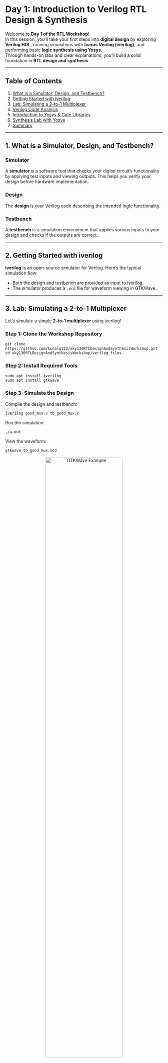 #  Day 1: Introduction to Verilog RTL Design & Synthesis

Welcome to **Day 1 of the RTL Workshop**!  
In this session, you’ll take your first steps into **digital design** by exploring **Verilog HDL**, running simulations with **Icarus Verilog (iverilog)**, and performing basic **logic synthesis using Yosys**.  
Through hands-on labs and clear explanations, you’ll build a solid foundation in **RTL design and synthesis**.


---

##  Table of Contents

1. [What is a Simulator, Design, and Testbench?](#1-what-is-a-simulator-design-and-testbench)
2. [Getting Started with iverilog](#2-getting-started-with-iverilog)
3. [Lab: Simulating a 2-to-1 Multiplexer](#3-lab-simulating-a-2-to-1-multiplexer)
4. [Verilog Code Analysis](#4-verilog-code-analysis)
5. [Introduction to Yosys & Gate Libraries](#5-introduction-to-yosys--gate-libraries)
6. [Synthesis Lab with Yosys](#6-synthesis-lab-with-yosys)
7. [Summary](#7-summary)

---

## 1. What is a Simulator, Design, and Testbench?

###  Simulator

A **simulator** is a software tool that checks your digital circuit’s functionality by applying test inputs and viewing outputs. This helps you verify your design before hardware implementation.

###  Design

The **design** is your Verilog code describing the intended logic functionality.

###  Testbench

A **testbench** is a simulation environment that applies various inputs to your design and checks if the outputs are correct.


---

## 2. Getting Started with iverilog

**iverilog** is an open-source simulator for Verilog. Here’s the typical simulation flow:


- Both the design and testbench are provided as input to iverilog.
- The simulator produces a `.vcd` file for waveform viewing in GTKWave.

---

## 3. Lab: Simulating a 2-to-1 Multiplexer

Let’s simulate a simple **2-to-1 multiplexer** using iverilog!

###  Step 1: Clone the Workshop Repository

```shell
git clone https://github.com/kunalg123/sky130RTLDesignAndSynthesisWorkshop.git
cd sky130RTLDesignAndSynthesisWorkshop/verilog_files
```

###  Step 2: Install Required Tools

```shell
sudo apt install iverilog
sudo apt install gtkwave
```

###  Step 3: Simulate the Design

Compile the design and testbench:

```shell
iverilog good_mux.v tb_good_mux.v
```

Run the simulation:

```shell
./a.out
```

View the waveform:

```shell
gtkwave tb_good_mux.vcd
```

<div align="center">
  <img src="https://github.com/user-attachments/assets/701e8189-3101-4a82-8134-e799521b9a8b" alt="GTKWave Example" width="70%">
</div>

---

## 4. Verilog Code Analysis

**The code for the multiplexer (`good_mux.v`):**

```verilog
module good_mux (input i0, input i1, input sel, output reg y);
always @ (*)
begin
    if(sel)
        y <= i1;
    else 
        y <= i0;
end
endmodule
```

###  **How It Works**

- **Inputs:** `i0`, `i1` (data), `sel` (select line)
- **Output:** `y` (registered output)
- **Logic:** If `sel` is 1, `y` gets `i1`; if `sel` is 0, `y` gets `i0`.

---

## 5. Introduction to Yosys & Gate Libraries

###  What is Yosys?

**Yosys** is a powerful open-source synthesis tool for digital hardware. It takes your Verilog code and converts it into a gate-level netlist—a hardware blueprint.

#### Yosys Features

- **Synthesis:** Converts HDL to a logic circuit
- **Optimization:** Improves speed or area
- **Technology Mapping:** Matches logic to actual hardware cells
- **Verification:** Checks correctness
- **Extensibility:** Supports custom flows

###  Why Do Libraries Have Different Gate "Flavors"?

A `.lib` file contains many versions of each gate (like AND, OR, NOT) with different properties:

- **Performance:** Faster gates for critical paths, slower for power savings
- **Power:** Some gates use less energy
- **Area:** Smaller gates for compact chips
- **Drive Strength:** Stronger gates to drive more load
- **Signal Integrity:** Specialized gates for noise/performance
- **Mapping:** Synthesis tools pick the best flavor for your needs

---

## 6. Synthesis Lab with Yosys

Let’s synthesize the `good_mux` design using Yosys!

###  Step-by-Step Yosys Flow

1. **Start Yosys**
    ```shell
    yosys
    ```

2. **Read the liberty library**
    ```shell
    read_liberty -lib /address/to/your/sky130/file/sky130_fd_sc_hd__tt_025C_1v80.lib
    ```

3. **Read the Verilog code**
    ```shell
    read_verilog /home/vsduser/VLSI/sky130RTLDesignAndSynthesisWorkshop/verilog_files/good_mux.v
    ```

4. **Synthesize the design**
    ```shell
    synth -top good_mux
    ```

5. **Technology mapping**
    ```shell
    abc -liberty /address/to/your/sky130/file/sky130_fd_sc_hd__tt_025C_1v80.lib
    ```

6. **Visualize the gate-level netlist**
    ```shell
    show
    ```

<div align="center">
  <img src="https://github.com/user-attachments/assets/4b3a9939-92d0-4efc-ad69-e96faf19e6c3" alt="Yosys Gate-level Schematic" width="70%">
</div>

---

## 7. Summary

- You learned about simulators, designs, and testbenches.
- You ran your first Verilog simulation with iverilog and visualized waveforms.
- You analyzed the 2-to-1 mux code.
- You explored Yosys and learned why gate libraries have various flavors.


---
